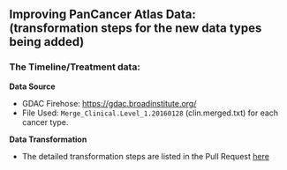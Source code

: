 ## Improving PanCancer Atlas Data: (transformation steps for the new data types being added)

### The Timeline/Treatment data:

**Data Source**
- GDAC Firehose: https://gdac.broadinstitute.org/
- File Used: `Merge_Clinical.Level_1.20160128` (clin.merged.txt) for each cancer type.

**Data Transformation** 
- The detailed transformation steps are listed in the Pull Request [here](https://github.com/cBioPortal/datahub/pull/1597)